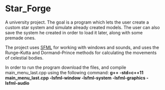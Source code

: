 # Star_Forge
A university project. The goal is a program which lets the user create a custom star system and simulate already created models. The user can also save the system he created in order to load it later, along with some premade ones.

The project uses [SFML](https://www.sfml-dev.org/) for working with windows and sounds, and uses the Runge–Kutta and Dormand–Prince methods for calculating the movements of celestial bodies.

In order to run the program download the files, and compile main_menu_last.cpp using the following command: **g++ -std=c++11 main_menu_last.cpp -lsfml-window -lsfml-system -lsfml-graphics -lsfml-audio** 
